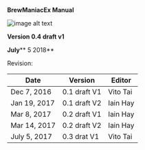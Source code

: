**BrewManiacEx Manual**

![image alt text](images/images/image_0.jpg)

**Version 0.4 draft v1**

**July**** 5 2018**

Revision:

|Date|Version|Editor|
|--- |--- |--- |
|Dec  7, 2016|0.1 draft V1|Vito Tai|
|Jan 19, 2017|0.1 draft V2|Iain Hay|
|Mar 8, 2017|0.2 draft V1|Iain Hay|
|Mar 14, 2017|0.2 draft V2|Iain Hay|
|July 5, 2017|0.3 drat V1|Vito Tai|
